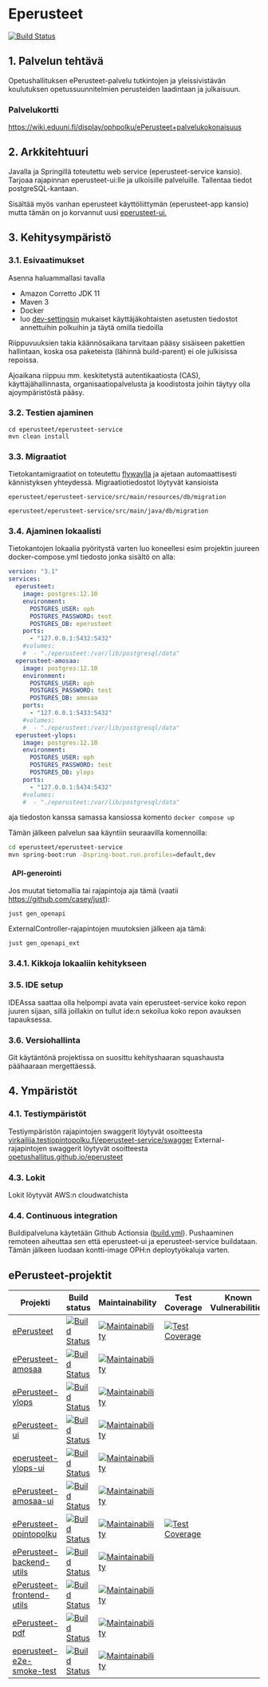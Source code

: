 # Eperusteet

[![Build Status](https://travis-ci.org/Opetushallitus/eperusteet.svg?branch=master)](https://travis-ci.org/Opetushallitus/eperusteet)

## 1. Palvelun tehtävä

Opetushallituksen ePerusteet-palvelu tutkintojen ja yleissivistävän koulutuksen opetussuunnitelmien perusteiden
laadintaan ja julkaisuun.

### Palvelukortti
<https://wiki.eduuni.fi/display/ophpolku/ePerusteet+palvelukokonaisuus>

## 2. Arkkitehtuuri

Javalla ja Springillä toteutettu web service (eperusteet-service kansio). Tarjoaa rajapinnan eperusteet-ui:lle ja ulkoisille palveluille. Tallentaa
tiedot postgreSQL-kantaan.

Sisältää myös vanhan eperusteet käyttöliittymän (eperusteet-app kansio) mutta tämän on jo korvannut
uusi [eperusteet-ui.](https://github.com/Opetushallitus/eperusteet-ui)

## 3. Kehitysympäristö

### 3.1. Esivaatimukset

Asenna haluammallasi tavalla

- Amazon Corretto JDK 11
- Maven 3
- Docker
- luo [dev-settingsin](/dev-settings.md) mukaiset käyttäjäkohtaisten asetusten tiedostot annettuihin polkuihin ja täytä omilla tiedoilla

Riippuvuuksien takia käännösaikana tarvitaan pääsy sisäiseen pakettien hallintaan, koska osa paketeista (lähinnä build-parent) ei ole julkisissa repoissa.

Ajoaikana riippuu mm. keskitetystä autentikaatiosta (CAS), käyttäjähallinnasta, organisaatiopalvelusta ja koodistosta joihin täytyy olla ajoympäristöstä pääsy.

### 3.2. Testien ajaminen

  ```
  cd eperusteet/eperusteet-service
  mvn clean install
  ```
### 3.3. Migraatiot

Tietokantamigraatiot on toteutettu [flywaylla](https://flywaydb.org/) ja ajetaan automaattisesti kännistyksen
yhteydessä. Migraatiotiedostot löytyvät kansioista

`eperusteet/eperusteet-service/src/main/resources/db/migration`

`eperusteet/eperusteet-service/src/main/java/db/migration`

### 3.4. Ajaminen lokaalisti

Tietokantojen lokaalia pyöritystä varten luo koneellesi esim projektin juureen docker-compose.yml tiedosto jonka sisältö on alla:

```yaml
version: "3.1"
services:
  eperusteet:
    image: postgres:12.10
    environment:
      POSTGRES_USER: oph
      POSTGRES_PASSWORD: test
      POSTGRES_DB: eperusteet
    ports:
      - "127.0.0.1:5432:5432"
    #volumes:
    #  - "./eperusteet:/var/lib/postgresql/data"
  eperusteet-amosaa:
    image: postgres:12.10
    environment:
      POSTGRES_USER: oph
      POSTGRES_PASSWORD: test
      POSTGRES_DB: amosaa
    ports:
      - "127.0.0.1:5433:5432"
    #volumes:
    #  - "./eperusteet:/var/lib/postgresql/data"
  eperusteet-ylops:
    image: postgres:12.10
    environment:
      POSTGRES_USER: oph
      POSTGRES_PASSWORD: test
      POSTGRES_DB: ylops
    ports:
      - "127.0.0.1:5434:5432"
    #volumes:
    #  - "./eperusteet:/var/lib/postgresql/data"
```

aja tiedoston kanssa samassa kansiossa komento `docker compose up`

Tämän jälkeen palvelun saa käyntiin seuraavilla komennoilla:

```bash
cd eperusteet/eperusteet-service
mvn spring-boot:run -Dspring-boot.run.profiles=default,dev
```

#### &nbsp;&nbsp;API-generointi

Jos muutat tietomallia tai rajapintoja aja tämä (vaatii https://github.com/casey/just):

```
just gen_openapi
```

ExternalController-rajapintojen muutoksien jälkeen aja tämä:
```
just gen_openapi_ext
```

### 3.4.1. Kikkoja lokaaliin kehitykseen


### 3.5. IDE setup

IDEAssa saattaa olla helpompi avata vain eperusteet-service koko repon juuren sijaan, sillä
joillakin on tullut ide:n sekoilua koko repon avauksen tapauksessa.


### 3.6. Versiohallinta

Git käytäntönä projektissa on suosittu kehityshaaran squashausta päähaaraan
mergettäessä.

## 4. Ympäristöt

### 4.1. Testiympäristöt

Testiympäristön rajapintojen swaggerit löytyvät osoitteesta [virkailija.testiopintopolku.fi/eperusteet-service/swagger](https://virkailija.testiopintopolku.fi/eperusteet-service/swagger/index.html)
External-rajapintojen swaggerit löytyvät osoitteesta [opetushallitus.github.io/eperusteet](https://opetushallitus.github.io/eperusteet/api/eperusteet)


### 4.3. Lokit

Lokit löytyvät AWS:n cloudwatchista

### 4.4. Continuous integration

Buildipalveluna käytetään Github Actionsia ([build.yml](/.github/workflows/build.yml)). Pushaaminen remoteen aiheuttaa sen että
eperusteet-ui ja eperusteet-service buildataan. Tämän jälkeen luodaan kontti-image OPH:n deploytyökaluja varten.

## ePerusteet-projektit

|Projekti | Build status | Maintainability | Test Coverage | Known Vulnerabilities|
|-----|-----|-----|-----|-----|
|[ePerusteet](https://github.com/Opetushallitus/eperusteet)|[![Build Status](https://github.com/Opetushallitus/eperusteet/actions/workflows/build.yml/badge.svg)](https://github.com/Opetushallitus/eperusteet/actions)|[![Maintainability](https://api.codeclimate.com/v1/badges/39796a1c7290d5286fb9/maintainability)](https://codeclimate.com/github/Opetushallitus/eperusteet/maintainability)|[![Test Coverage](https://api.codeclimate.com/v1/badges/39796a1c7290d5286fb9/test_coverage)](https://codeclimate.com/github/Opetushallitus/eperusteet/test_coverage)|     |
|[ePerusteet-amosaa](https://github.com/Opetushallitus/eperusteet-amosaa) | [![Build Status](https://github.com/Opetushallitus/eperusteet-amosaa/actions/workflows/build.yml/badge.svg)](https://github.com/Opetushallitus/eperusteet-amosaa/actions)|[![Maintainability](https://api.codeclimate.com/v1/badges/f4874f6e7c0b3253a72c/maintainability)](https://codeclimate.com/github/Opetushallitus/eperusteet-amosaa/maintainability)||     |
|[ePerusteet-ylops](https://github.com/Opetushallitus/eperusteet-ylops) | [![Build Status](https://github.com/Opetushallitus/eperusteet-ylops/actions/workflows/build.yml/badge.svg)](https://github.com/Opetushallitus/eperusteet-ylops/actions)|[![Maintainability](https://api.codeclimate.com/v1/badges/0d726dbe19fb50cd2372/maintainability)](https://codeclimate.com/github/Opetushallitus/eperusteet-ylops/maintainability)||     |
|[ePerusteet-ui](https://github.com/Opetushallitus/eperusteet-ui) | [![Build Status](https://github.com/Opetushallitus/eperusteet-ui/actions/workflows/build.yml/badge.svg)](https://github.com/Opetushallitus/eperusteet-ui/actions)|[![Maintainability](https://api.codeclimate.com/v1/badges/08a12ebfa585ba5bd7e4/maintainability)](https://codeclimate.com/github/Opetushallitus/eperusteet-ui/maintainability)||     |
|[eperusteet-ylops-ui](https://github.com/Opetushallitus/eperusteet-ylops-ui) | [![Build Status](https://github.com/Opetushallitus/eperusteet-ylops-ui/actions/workflows/build.yml/badge.svg)](https://github.com/Opetushallitus/eperusteet-ylops-ui/actions) |[![Maintainability](https://api.codeclimate.com/v1/badges/75658db76fec914e5a64/maintainability)](https://codeclimate.com/github/Opetushallitus/eperusteet-ylops-ui/maintainability)||     |
|[ePerusteet-amosaa-ui](https://github.com/Opetushallitus/eperusteet-amosaa-ui) | [![Build Status](https://github.com/Opetushallitus/eperusteet-amosaa-ui/actions/workflows/build.yml/badge.svg)](https://github.com/Opetushallitus/eperusteet-amosaa-ui/actions)|[![Maintainability](https://api.codeclimate.com/v1/badges/e76c6bcc2fbe83e98f43/maintainability)](https://codeclimate.com/github/Opetushallitus/eperusteet-amosaa-ui/maintainability)||     |
|[ePerusteet-opintopolku](https://github.com/Opetushallitus/eperusteet-opintopolku) | [![Build Status](https://github.com/Opetushallitus/eperusteet-opintopolku/actions/workflows/build.yml/badge.svg)](https://github.com/Opetushallitus/eperusteet-opintopolku/actions) | [![Maintainability](https://api.codeclimate.com/v1/badges/24fc0c3e2b968b432319/maintainability)](https://codeclimate.com/github/Opetushallitus/eperusteet-opintopolku/maintainability) | [![Test Coverage](https://api.codeclimate.com/v1/badges/24fc0c3e2b968b432319/test_coverage)](https://codeclimate.com/github/Opetushallitus/eperusteet-opintopolku/test_coverage)|     |
|[ePerusteet-backend-utils](https://github.com/Opetushallitus/eperusteet-backend-utils) | [![Build Status](https://github.com/Opetushallitus/eperusteet-backend-utils/actions/workflows/build.yml/badge.svg)](https://github.com/Opetushallitus/eperusteet-backend-utils/actions)|[![Maintainability](https://api.codeclimate.com/v1/badges/0b134dc49bbed795915b/maintainability)](https://codeclimate.com/github/Opetushallitus/eperusteet-backend-utils/maintainability)||     |
|[ePerusteet-frontend-utils](https://github.com/Opetushallitus/eperusteet-frontend-utils) | [![Build Status](https://github.com/Opetushallitus/eperusteet-frontend-utils/actions/workflows/build.yml/badge.svg)](https://github.com/Opetushallitus/eperusteet-frontend-utils/actions) | [![Maintainability](https://api.codeclimate.com/v1/badges/f782a4a50622ae34a2bd/maintainability)](https://codeclimate.com/github/Opetushallitus/eperusteet-frontend-utils/maintainability) ||     |
|[ePerusteet-pdf](https://github.com/Opetushallitus/eperusteet-pdf) | [![Build Status](https://github.com/Opetushallitus/eperusteet-pdf/actions/workflows/build.yml/badge.svg)](https://github.com/Opetushallitus/eperusteet-pdf/actions) |[![Maintainability](https://api.codeclimate.com/v1/badges/b5b1675b68a0b935952c/maintainability)](https://codeclimate.com/github/Opetushallitus/eperusteet-pdf/maintainability)||     |
|[eperusteet-e2e-smoke-test](https://github.com/Opetushallitus/eperusteet-e2e-smoke-test) | [![Build Status](https://github.com/Opetushallitus/eperusteet-e2e-smoke-test/actions/workflows/playwright.yml/badge.svg)](https://github.com/Opetushallitus/eperusteet-e2e-smoke-test/actions)|[![Maintainability](https://api.codeclimate.com/v1/badges/b83286846538dc62bb29/maintainability)](https://codeclimate.com/github/Opetushallitus/eperusteet-e2e-smoke-test/maintainability)||     |
